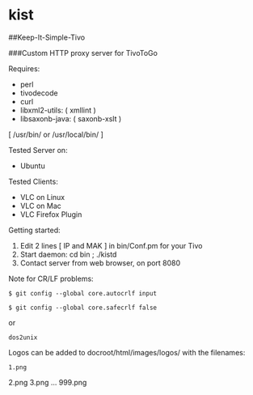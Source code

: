 # kist
##Keep-It-Simple-Tivo

###Custom HTTP proxy server for TivoToGo

Requires:

* perl
* tivodecode
* curl
* libxml2-utils: ( xmllint )
* libsaxonb-java: ( saxonb-xslt )

[ /usr/bin/ or /usr/local/bin/ ]

Tested Server on:

*  Ubuntu

Tested Clients:

* VLC on Linux  
* VLC on Mac
* VLC Firefox Plugin

Getting started:

1. Edit 2 lines [ IP and MAK ] in bin/Conf.pm for your Tivo
2. Start daemon: cd bin ; ./kistd
3. Contact server from web browser, on port 8080

Note for CR/LF problems:

`$ git config --global core.autocrlf input`

`$ git config --global core.safecrlf false`

or

`dos2unix`

Logos can be added to docroot/html/images/logos/ with the filenames:

    1.png
2.png
3.png
...
999.png
